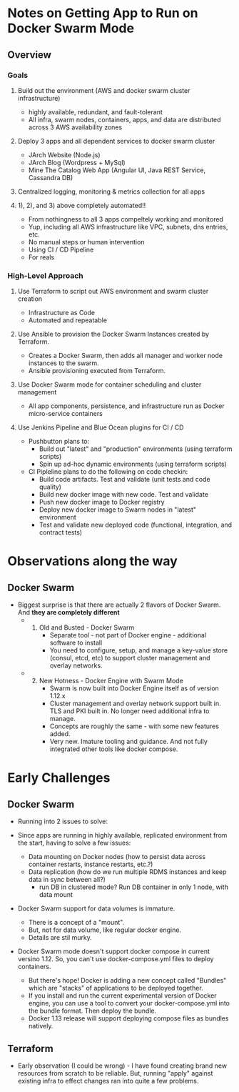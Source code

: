 # Notes on Getting App to Run on Docker Swarm Mode #

## Overview

### Goals ###

1. Build out the environment (AWS and docker swarm cluster infrastructure)
   - highly available, redundant, and fault-tolerant
   - All infra, swarm nodes, containers, apps, and data are distributed across 3 AWS availability zones

2. Deploy 3 apps and all dependent services to docker swarm cluster
   - JArch Website (Node.js)
   - JArch Blog (Wordpress + MySql)
   - Mine The Catalog Web App (Angular UI, Java REST Service, Cassandra DB)

3. Centralized logging, monitoring & metrics collection for all apps

4. 1), 2), and 3) above completely automated!!
   - From nothingness to all 3 apps compeltely working and monitored
   - Yup, including all AWS infrastructure like VPC, subnets, dns entries, etc.
   - No manual steps or human intervention
   - Using CI / CD Pipeline
   - For reals

### High-Level Approach ###

1. Use Terraform to script out AWS environment and swarm cluster creation
   - Infrastructure as Code
   - Automated and repeatable

2. Use Ansible to provision the Docker Swarm Instances created by Terraform.
   - Creates a Docker Swarm, then adds all manager and worker node instances to the swarm.
   - Ansible provisioning executed from Terraform.

3. Use Docker Swarm mode for container scheduling and cluster management
   - All app components, persistence, and infrastructure run as Docker micro-service containers

4. Use Jenkins Pipeline and Blue Ocean plugins for CI / CD
   - Pushbutton plans to:
     + Build out "latest" and "production" environments (using terraform scripts)
     + Spin up ad-hoc dynamic environments (using terraform scripts)
   - CI Pipleline plans to do the following on code checkin:
     + Build code artifacts.  Test and validate (unit tests and code quality)
     + Build new docker image with new code.  Test and validate
     + Push new docker image to Docker registry
     + Deploy new docker image to Swarm nodes in "latest" environment
     + Test and validate new deployed code (functional, integration, and contract tests)

# Observations along the way #

## Docker Swarm ##

* Biggest surprise is that there are actually 2 flavors of Docker Swarm.  And **they are completely different**
  - 1) Old and Busted - Docker Swarm
       - Separate tool - not part of Docker engine - additional software to install
       - You need to configure, setup, and manage a key-value store (consul, etcd, etc) to support cluster management and overlay networks.
  - 2) New Hotness - Docker Engine with Swarm Mode
       - Swarm is now built into Docker Engine itself as of version 1.12.x
       - Cluster management and overlay network support built in.  TLS and PKI built in.  No longer need additional infra to manage.
       - Concepts are roughly the same - with some new features added.
       - Very new.  Imature tooling and guidance.  And not fully integrated other tools like docker compose.

# Early Challenges #

## Docker Swarm ##

* Running into 2 issues to solve:

* Since apps are running in highly available, replicated environment from the start, having to solve a few issues:
  - Data mounting on Docker nodes (how to persist data across container restarts, instance restarts, etc.?)
  - Data replication (how do we run multiple RDMS instances and keep data in sync between all?)
    * run DB in clustered mode?  Run DB container in only 1 node, with data mount

* Docker Swarm support for data volumes is immature.
  - There is a concept of a "mount".
  - But, not for data volume, like regular docker engine.
  - Details are stil murky.

* Docker Swarm mode doesn't support docker compose in current versino 1.12.  So, you can't use docker-compose.yml files to deploy containers.
  - But there's hope!  Docker is adding a new concept called "Bundles" which are "stacks" of applications to be deployed together.
  - If you install and run the current experimental version of Docker engine, you can use a tool to convert your docker-compose.yml into the bundle format.  Then deploy the bundle.
  - Docker 1.13 release will support deploying compose files as bundles natively.

## Terraform ##

* Early observation (I could be wrong) - I have found creating brand new resources from scratch to be reliable.  But, running "apply" against existing infra to effect changes ran into quite a few problems.


